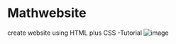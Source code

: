# Mathwebsite
create website using HTML plus CSS -Tutorial
![image](https://user-images.githubusercontent.com/47890182/234490176-33175842-10c7-4b3e-aa4b-b530546f0de8.png)

